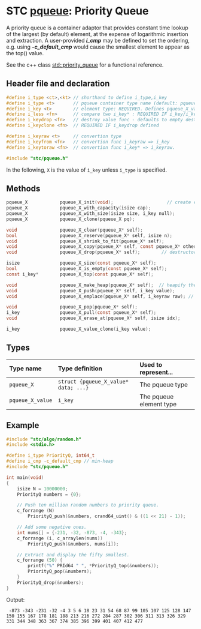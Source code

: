# STC [pqueue](../include/stc/pqueue.h): Priority Queue

A priority queue is a container adaptor that provides constant time lookup of the largest (by default) element, at the expense of logarithmic insertion and extraction.
A user-provided ***i_cmp*** may be defined to set the ordering, e.g. using ***-c_default_cmp*** would cause the smallest element to appear as the top() value.

See the c++ class [std::priority_queue](https://en.cppreference.com/w/cpp/container/priority_queue) for a functional reference.

## Header file and declaration

```c
#define i_type <ct>,<kt> // shorthand to define i_type,i_key
#define i_type <t>       // pqueue container type name (default: pqueue_{i_key})
#define i_key <t>        // element type: REQUIRED. Defines pqueue_X_value
#define i_less <fn>      // compare two i_key* : REQUIRED IF i_key/i_keyraw is a non-integral type
#define i_keydrop <fn>   // destroy value func - defaults to empty destruct
#define i_keyclone <fn>  // REQUIRED IF i_keydrop defined

#define i_keyraw <t>     // convertion type
#define i_keyfrom <fn>   // convertion func i_keyraw => i_key
#define i_keytoraw <fn>  // convertion func i_key* => i_keyraw.

#include "stc/pqueue.h"
```
In the following, `X` is the value of `i_key` unless `i_type` is specified.

## Methods

```c
pqueue_X            pqueue_X_init(void);                    // create empty pri-queue.
pqueue_X            pqueue_X_with_capacity(isize cap);
pqueue_X            pqueue_X_with_size(isize size, i_key null);
pqueue_X            pqueue_X_clone(pqueue_X pq);

void                pqueue_X_clear(pqueue_X* self);
bool                pqueue_X_reserve(pqueue_X* self, isize n);
void                pqueue_X_shrink_to_fit(pqueue_X* self);
void                pqueue_X_copy(pqueue_X* self, const pqueue_X* other);
void                pqueue_X_drop(pqueue_X* self);        // destructor

isize               pqueue_X_size(const pqueue_X* self);
bool                pqueue_X_is_empty(const pqueue_X* self);
const i_key*        pqueue_X_top(const pqueue_X* self);

void                pqueue_X_make_heap(pqueue_X* self);  // heapify the vector.
void                pqueue_X_push(pqueue_X* self, i_key value);
void                pqueue_X_emplace(pqueue_X* self, i_keyraw raw); // converts from raw

void                pqueue_X_pop(pqueue_X* self);
i_key               pqueue_X_pull(const pqueue_X* self);
void                pqueue_X_erase_at(pqueue_X* self, isize idx);

i_key               pqueue_X_value_clone(i_key value);
```

## Types

| Type name         | Type definition                      | Used to represent...    |
|:------------------|:-------------------------------------|:------------------------|
| `pqueue_X`        | `struct {pqueue_X_value* data; ...}` | The pqueue type          |
| `pqueue_X_value`  | `i_key`                              | The pqueue element type  |

## Example
```c
#include "stc/algo/random.h"
#include <stdio.h>

#define i_type PriorityQ, int64_t
#define i_cmp -c_default_cmp // min-heap
#include "stc/pqueue.h"

int main(void)
{
    isize N = 10000000;
    PriorityQ numbers = {0};

    // Push ten million random numbers to priority queue.
    c_forrange (N)
        PriorityQ_push(&numbers, crand64_uint() & ((1 << 21) - 1));

    // Add some negative ones.
    int nums[] = {-231, -32, -873, -4, -343};
    c_forrange (i, c_arraylen(nums))
        PriorityQ_push(&numbers, nums[i]);

    // Extract and display the fifty smallest.
    c_forrange (50) {
        printf("%" PRId64 " ", *PriorityQ_top(&numbers));
        PriorityQ_pop(&numbers);
    }
    PriorityQ_drop(&numbers);
}
```
Output:
```
 -873 -343 -231 -32 -4 3 5 6 18 23 31 54 68 87 99 105 107 125 128 147 150 155 167 178 181 188 213 216 272 284 287 302 306 311 313 326 329 331 344 348 363 367 374 385 396 399 401 407 412 477
```
